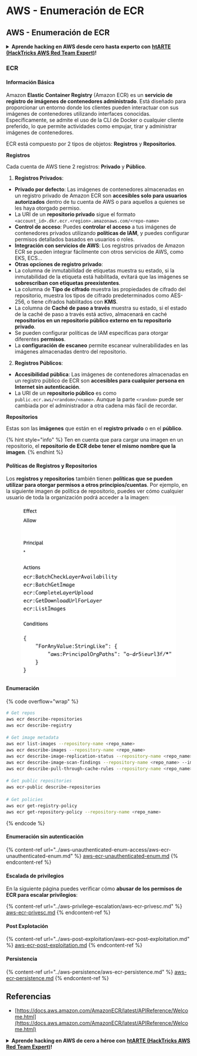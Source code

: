 # AWS - Enumeración de ECR

## AWS - Enumeración de ECR

<details>

<summary><strong>Aprende hacking en AWS desde cero hasta experto con</strong> <a href="https://training.hacktricks.xyz/courses/arte"><strong>htARTE (HackTricks AWS Red Team Expert)</strong></a><strong>!</strong></summary>

Otras formas de apoyar a HackTricks:

* Si quieres ver tu **empresa anunciada en HackTricks** o **descargar HackTricks en PDF** Consulta los [**PLANES DE SUSCRIPCIÓN**](https://github.com/sponsors/carlospolop)!
* Obtén el [**oficial PEASS & HackTricks swag**](https://peass.creator-spring.com)
* Descubre [**The PEASS Family**](https://opensea.io/collection/the-peass-family), nuestra colección exclusiva de [**NFTs**](https://opensea.io/collection/the-peass-family)
* **Únete al** 💬 [**grupo de Discord**](https://discord.gg/hRep4RUj7f) o al [**grupo de telegram**](https://t.me/peass) o **síguenos** en **Twitter** 🐦 [**@hacktricks\_live**](https://twitter.com/hacktricks\_live)**.**
* **Comparte tus trucos de hacking enviando PRs a los** [**HackTricks**](https://github.com/carlospolop/hacktricks) y [**HackTricks Cloud**](https://github.com/carlospolop/hacktricks-cloud) repositorios de github.

</details>

### ECR

#### Información Básica

Amazon **Elastic Container Registry** (Amazon ECR) es un **servicio de registro de imágenes de contenedores administrado**. Está diseñado para proporcionar un entorno donde los clientes pueden interactuar con sus imágenes de contenedores utilizando interfaces conocidas. Específicamente, se admite el uso de la CLI de Docker o cualquier cliente preferido, lo que permite actividades como empujar, tirar y administrar imágenes de contenedores.

ECR está compuesto por 2 tipos de objetos: **Registros** y **Repositorios**.

**Registros**

Cada cuenta de AWS tiene 2 registros: **Privado** y **Público**.

1. **Registros Privados**:

* **Privado por defecto**: Las imágenes de contenedores almacenadas en un registro privado de Amazon ECR son **accesibles solo para usuarios autorizados** dentro de tu cuenta de AWS o para aquellos a quienes se les haya otorgado permiso.
* La URI de un **repositorio privado** sigue el formato `<account_id>.dkr.ecr.<region>.amazonaws.com/<repo-name>`
* **Control de acceso**: Puedes **controlar el acceso** a tus imágenes de contenedores privados utilizando **políticas de IAM**, y puedes configurar permisos detallados basados en usuarios o roles.
* **Integración con servicios de AWS**: Los registros privados de Amazon ECR se pueden integrar fácilmente con otros servicios de AWS, como EKS, ECS...
* **Otras opciones de registro privado**:
* La columna de inmutabilidad de etiquetas muestra su estado, si la inmutabilidad de la etiqueta está habilitada, evitará que las imágenes se **sobrescriban con etiquetas preexistentes**.
* La columna de **Tipo de cifrado** muestra las propiedades de cifrado del repositorio, muestra los tipos de cifrado predeterminados como AES-256, o tiene cifrados habilitados con **KMS**.
* La columna de **Caché de paso a través** muestra su estado, si el estado de la caché de paso a través está activo, almacenará en caché **repositorios en un repositorio público externo en tu repositorio privado**.
* Se pueden configurar políticas de IAM específicas para otorgar diferentes **permisos**.
* La **configuración de escaneo** permite escanear vulnerabilidades en las imágenes almacenadas dentro del repositorio.

2. **Registros Públicos**:

* **Accesibilidad pública**: Las imágenes de contenedores almacenadas en un registro público de ECR son **accesibles para cualquier persona en Internet sin autenticación**.
* La URI de un **repositorio público** es como `public.ecr.aws/<random>/<name>`. Aunque la parte `<random>` puede ser cambiada por el administrador a otra cadena más fácil de recordar.

**Repositorios**

Estas son las **imágenes** que están en el **registro privado** o en el **público**.

{% hint style="info" %}
Ten en cuenta que para cargar una imagen en un repositorio, el **repositorio de ECR debe tener el mismo nombre que la imagen**.
{% endhint %}

#### Políticas de Registros y Repositorios

Los **registros y repositorios** también tienen **políticas que se pueden utilizar para otorgar permisos a otros principios/cuentas**. Por ejemplo, en la siguiente imagen de política de repositorio, puedes ver cómo cualquier usuario de toda la organización podrá acceder a la imagen:

<figure><img src="../../../.gitbook/assets/image (280).png" alt=""><figcaption></figcaption></figure>

#### Enumeración

{% code overflow="wrap" %}
```bash
# Get repos
aws ecr describe-repositories
aws ecr describe-registry

# Get image metadata
aws ecr list-images --repository-name <repo_name>
aws ecr describe-images --repository-name <repo_name>
aws ecr describe-image-replication-status --repository-name <repo_name> --image-id <image_id>
aws ecr describe-image-scan-findings --repository-name <repo_name> --image-id <image_id>
aws ecr describe-pull-through-cache-rules --repository-name <repo_name> --image-id <image_id>

# Get public repositories
aws ecr-public describe-repositories

# Get policies
aws ecr get-registry-policy
aws ecr get-repository-policy --repository-name <repo_name>
```
{% endcode %}

#### Enumeración sin autenticación

{% content-ref url="../aws-unauthenticated-enum-access/aws-ecr-unauthenticated-enum.md" %}
[aws-ecr-unauthenticated-enum.md](../aws-unauthenticated-enum-access/aws-ecr-unauthenticated-enum.md)
{% endcontent-ref %}

#### Escalada de privilegios

En la siguiente página puedes verificar cómo **abusar de los permisos de ECR para escalar privilegios**:

{% content-ref url="../aws-privilege-escalation/aws-ecr-privesc.md" %}
[aws-ecr-privesc.md](../aws-privilege-escalation/aws-ecr-privesc.md)
{% endcontent-ref %}

#### Post Explotación

{% content-ref url="../aws-post-exploitation/aws-ecr-post-exploitation.md" %}
[aws-ecr-post-exploitation.md](../aws-post-exploitation/aws-ecr-post-exploitation.md)
{% endcontent-ref %}

#### Persistencia

{% content-ref url="../aws-persistence/aws-ecr-persistence.md" %}
[aws-ecr-persistence.md](../aws-persistence/aws-ecr-persistence.md)
{% endcontent-ref %}

## Referencias

* [https://docs.aws.amazon.com/AmazonECR/latest/APIReference/Welcome.html](https://docs.aws.amazon.com/AmazonECR/latest/APIReference/Welcome.html)

<details>

<summary><strong>Aprende hacking en AWS de cero a héroe con</strong> <a href="https://training.hacktricks.xyz/courses/arte"><strong>htARTE (HackTricks AWS Red Team Expert)</strong></a><strong>!</strong></summary>

Otras formas de apoyar a HackTricks:

* Si deseas ver tu **empresa anunciada en HackTricks** o **descargar HackTricks en PDF** ¡Consulta los [**PLANES DE SUSCRIPCIÓN**](https://github.com/sponsors/carlospolop)!
* Obtén la [**merchandising oficial de PEASS & HackTricks**](https://peass.creator-spring.com)
* Descubre [**The PEASS Family**](https://opensea.io/collection/the-peass-family), nuestra colección exclusiva de [**NFTs**](https://opensea.io/collection/the-peass-family)
* **Únete al** 💬 [**grupo de Discord**](https://discord.gg/hRep4RUj7f) o al [**grupo de telegram**](https://t.me/peass) o **síguenos** en **Twitter** 🐦 [**@hacktricks\_live**](https://twitter.com/hacktricks\_live)**.**
* **Comparte tus trucos de hacking enviando PRs a los repositorios de** [**HackTricks**](https://github.com/carlospolop/hacktricks) y [**HackTricks Cloud**](https://github.com/carlospolop/hacktricks-cloud).

</details>
